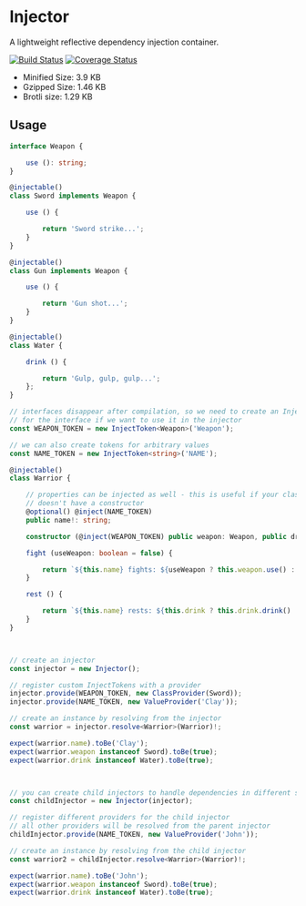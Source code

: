 # Injector

A lightweight reflective dependency injection container.

[![Build Status](https://travis-ci.org/alexanderwende/injector.svg?branch=master)](https://travis-ci.org/alexanderwende/injector)
[![Coverage Status](https://coveralls.io/repos/github/alexanderwende/injector/badge.svg?branch=master)](https://coveralls.io/github/alexanderwende/injector?branch=master)

- Minified Size:  3.9 KB
- Gzipped Size:  1.46 KB
- Brotli size: 1.29 KB

## Usage

```ts
interface Weapon {

    use (): string;
}

@injectable()
class Sword implements Weapon {

    use () {

        return 'Sword strike...';
    }
}

@injectable()
class Gun implements Weapon {

    use () {

        return 'Gun shot...';
    }
}

@injectable()
class Water {

    drink () {

        return 'Gulp, gulp, gulp...';
    };
}

// interfaces disappear after compilation, so we need to create an InjectToken
// for the interface if we want to use it in the injector
const WEAPON_TOKEN = new InjectToken<Weapon>('Weapon');

// we can also create tokens for arbitrary values
const NAME_TOKEN = new InjectToken<string>('NAME');

@injectable()
class Warrior {

    // properties can be injected as well - this is useful if your class
    // doesn't have a constructor
    @optional() @inject(NAME_TOKEN)
    public name!: string;

    constructor (@inject(WEAPON_TOKEN) public weapon: Weapon, public drink?: Water) {}

    fight (useWeapon: boolean = false) {

        return `${this.name} fights: ${useWeapon ? this.weapon.use() : 'Fist punch...'}`;
    }

    rest () {

        return `${this.name} rests: ${this.drink ? this.drink.drink() : ''}`;
    }
}



// create an injector
const injector = new Injector();

// register custom InjectTokens with a provider
injector.provide(WEAPON_TOKEN, new ClassProvider(Sword));
injector.provide(NAME_TOKEN, new ValueProvider('Clay'));

// create an instance by resolving from the injector
const warrior = injector.resolve<Warrior>(Warrior)!;

expect(warrior.name).toBe('Clay');
expect(warrior.weapon instanceof Sword).toBe(true);
expect(warrior.drink instanceof Water).toBe(true);



// you can create child injectors to handle dependencies in different scopes
const childInjector = new Injector(injector);

// register different providers for the child injector
// all other providers will be resolved from the parent injector
childInjector.provide(NAME_TOKEN, new ValueProvider('John'));

// create an instance by resolving from the child injector
const warrior2 = childInjector.resolve<Warrior>(Warrior)!;

expect(warrior.name).toBe('John');
expect(warrior.weapon instanceof Sword).toBe(true);
expect(warrior.drink instanceof Water).toBe(true);
```
